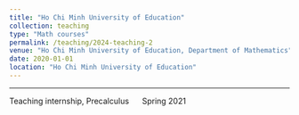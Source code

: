 ```yaml
---
title: "Ho Chi Minh University of Education"
collection: teaching
type: "Math courses"
permalink: /teaching/2024-teaching-2
venue: "Ho Chi Minh University of Education, Department of Mathematics"
date: 2020-01-01
location: "Ho Chi Minh University of Education"
---
```

 

****  
Teaching internship, Precalculus  &nbsp;&nbsp;&nbsp;&nbsp; Spring 2021

